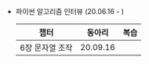 * 파이썬 알고리즘 인터뷰 (20.06.16 - )

    | 챕터 | 동아리 | 복습 |
    | --- | --- | --- |
    | 6장 문자열 조작 | 20.09.16 |  |
